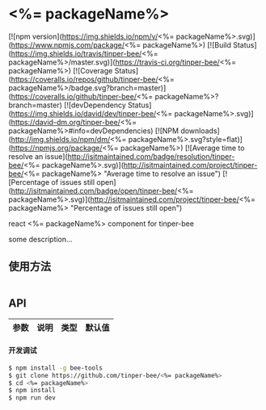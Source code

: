 # <%= packageName%>

[![npm version](https://img.shields.io/npm/v/<%= packageName%>.svg)](https://www.npmjs.com/package/<%= packageName%>)
[![Build Status](https://img.shields.io/travis/tinper-bee/<%= packageName%>/master.svg)](https://travis-ci.org/tinper-bee/<%= packageName%>)
[![Coverage Status](https://coveralls.io/repos/github/tinper-bee/<%= packageName%>/badge.svg?branch=master)](https://coveralls.io/github/tinper-bee/<%= packageName%>?branch=master)
[![devDependency Status](https://img.shields.io/david/dev/tinper-bee/<%= packageName%>.svg)](https://david-dm.org/tinper-bee/<%= packageName%>#info=devDependencies)
[![NPM downloads](http://img.shields.io/npm/dm/<%= packageName%>.svg?style=flat)](https://npmjs.org/package/<%= packageName%>)
[![Average time to resolve an issue](http://isitmaintained.com/badge/resolution/tinper-bee/<%= packageName%>.svg)](http://isitmaintained.com/project/tinper-bee/<%= packageName%> "Average time to resolve an issue")
[![Percentage of issues still open](http://isitmaintained.com/badge/open/tinper-bee/<%= packageName%>.svg)](http://isitmaintained.com/project/tinper-bee/<%= packageName%> "Percentage of issues still open")


react <%= packageName%> component for tinper-bee

some description...

## 使用方法

```js

```



## API

|参数|说明|类型|默认值|
|:--|:---:|:--:|---:|

#### 开发调试

```sh
$ npm install -g bee-tools
$ git clone https://github.com/tinper-bee/<%= packageName%>
$ cd <%= packageName%>
$ npm install
$ npm run dev
```
